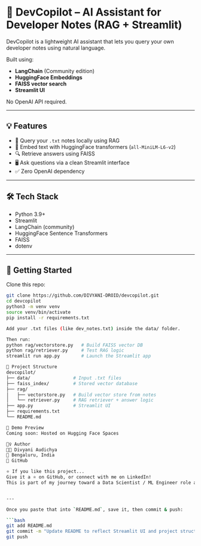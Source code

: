 # 🧠 DevCopilot – AI Assistant for Developer Notes (RAG + Streamlit)

DevCopilot is a lightweight AI assistant that lets you query your own developer notes using natural language.

Built using:
- **LangChain** (Community edition)
- **HuggingFace Embeddings**
- **FAISS vector search**
- **Streamlit UI**

No OpenAI API required.

---

## 💡 Features

- 📄 Query your `.txt` notes locally using RAG
- 🧠 Embed text with HuggingFace transformers (`all-MiniLM-L6-v2`)
- 🔍 Retrieve answers using FAISS
- 🖥️ Ask questions via a clean Streamlit interface
- ✅ Zero OpenAI dependency

---

## 🛠️ Tech Stack

- Python 3.9+
- Streamlit
- LangChain (community)
- HuggingFace Sentence Transformers
- FAISS
- dotenv

---

## 🚀 Getting Started

Clone this repo:

```bash
git clone https://github.com/DIVYANI-DROID/devcopilot.git
cd devcopilot
python3 -m venv venv
source venv/bin/activate
pip install -r requirements.txt

Add your .txt files (like dev_notes.txt) inside the data/ folder.

Then run:
python rag/vectorstore.py   # Build FAISS vector DB
python rag/retriever.py     # Test RAG logic
streamlit run app.py        # Launch the Streamlit app

📁 Project Structure
devcopilot/
├── data/                # Input .txt files
├── faiss_index/         # Stored vector database
├── rag/
│   ├── vectorstore.py   # Build vector store from notes
│   └── retriever.py     # RAG retriever + answer logic
├── app.py               # Streamlit UI
├── requirements.txt
└── README.md

🤖 Demo Preview
Coming soon: Hosted on Hugging Face Spaces

🙋‍♀️ Author
👩‍💻 Divyani Audichya
📍 Bengaluru, India
🔗 GitHub

⭐️ If you like this project...
Give it a ⭐️ on GitHub, or connect with me on LinkedIn!
This is part of my journey toward a Data Scientist / ML Engineer role at companies like Atlassian, Google, and Microsoft.


---

Once you paste that into `README.md`, save it, then commit & push:

```bash
git add README.md
git commit -m "Update README to reflect Streamlit UI and project structure"
git push
